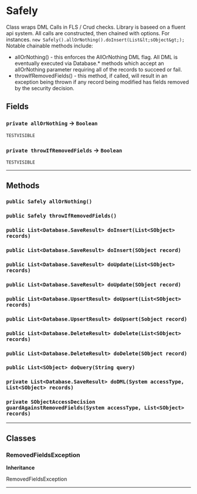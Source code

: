 # Safely

Class wraps DML Calls in FLS / Crud checks. Library is baseed on
a fluent api system. All calls are constructed, then chained with options.
For instances. `new Safely().allOrNothing().doInsert(List&lt;sObject&gt;);`
Notable chainable methods include:
- allOrNothing() - this enforces the AllOrNothing DML flag. All DML is
     eventually executed via Database.* methods which accept an allOrNothing
     parameter requiring all of the records to succeed or fail.
- throwIfRemovedFields() - this method, if called, will result in an
    exception being thrown if any record being modified has fields removed
    by the security decision.

## Fields

### `private allOrNothing` → `Boolean`

`TESTVISIBLE` 

### `private throwIfRemovedFields` → `Boolean`

`TESTVISIBLE` 

---
## Methods
### `public Safely allOrNothing()`
### `public Safely throwIfRemovedFields()`
### `public List<Database.SaveResult> doInsert(List<SObject> records)`
### `public List<Database.SaveResult> doInsert(SObject record)`
### `public List<Database.SaveResult> doUpdate(List<SObject> records)`
### `public List<Database.SaveResult> doUpdate(SObject record)`
### `public List<Database.UpsertResult> doUpsert(List<SObject> records)`
### `public List<Database.UpsertResult> doUpsert(Sobject record)`
### `public List<Database.DeleteResult> doDelete(List<SObject> records)`
### `public List<Database.DeleteResult> doDelete(SObject record)`
### `public List<SObject> doQuery(String query)`
### `private List<Database.SaveResult> doDML(System accessType, List<SObject> records)`
### `private SObjectAccessDecision guardAgainstRemovedFields(System accessType, List<SObject> records)`
---
## Classes
### RemovedFieldsException

**Inheritance**

RemovedFieldsException


---

